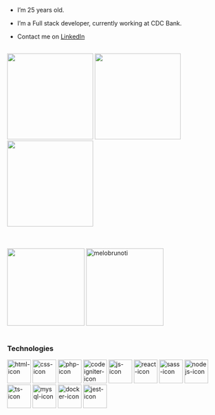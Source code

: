 
-  I’m 25 years old.

-  I’m a Full stack developer, currently working at CDC Bank.

-  Contact me on [LinkedIn](https://www.linkedin.com/in/melobrunoti/)

<div>&nbsp;</div> 
<div>
   <img width=200 src="https://api.accredible.com/v1/frontend/credential_website_embed_image/certificate/42196317" />
   <img width=200 src="https://api.accredible.com/v1/frontend/credential_website_embed_image/certificate/48844543"/>
   <img width=200 src="https://api.accredible.com/v1/frontend/credential_website_embed_image/certificate/55996997"/>
</div>
<div>&nbsp;</div> 
<div>&nbsp;</div> 
<div>&nbsp;</div> 
<div>
   <img align height=180em src="https://github-readme-stats.vercel.app/api?username=melobrunoti&show_icons=true&theme=radical&hide=stars"/>
   <img  height=180em src="https://github-readme-stats.vercel.app/api/top-langs?username=melobrunoti&show_icons=true&theme=radical&locale=en&layout=compact" alt="melobrunoti" />
 </div>
 <div>&nbsp;</div> 
 
### Technologies
<div>
  <img height=55 alt=html-icon src="https://cdn.jsdelivr.net/gh/devicons/devicon/icons/html5/html5-original.svg" />
  <img height=55 alt=css-icon src="https://cdn.jsdelivr.net/gh/devicons/devicon/icons/css3/css3-original.svg" />
  <img height=55 alt=php-icon src="https://cdn.jsdelivr.net/gh/devicons/devicon/icons/php/php-plain.svg" />
  <img height=55 alt=codeigniter-icon src="https://cdn.jsdelivr.net/gh/devicons/devicon/icons/codeigniter/codeigniter-plain-wordmark.svg" />
  <img height=55  alt=js-icon src="https://cdn.jsdelivr.net/gh/devicons/devicon/icons/javascript/javascript-original.svg" />
  <img height=55 alt=react-icon src="https://cdn.jsdelivr.net/gh/devicons/devicon/icons/react/react-original.svg" /> 
  <img height=55 alt=sass-icon src="https://cdn.jsdelivr.net/gh/devicons/devicon/icons/sass/sass-original.svg" />     
  <img height=55 alt=nodejs-icon src="https://cdn.jsdelivr.net/gh/devicons/devicon/icons/nodejs/nodejs-original.svg" /> 
  <img height=55 alt=ts-icon src="https://cdn.jsdelivr.net/gh/devicons/devicon/icons/typescript/typescript-original.svg" />
  <img height=55 alt=mysql-icon src="https://cdn.jsdelivr.net/gh/devicons/devicon/icons/mysql/mysql-plain-wordmark.svg" />
  <img height=55 alt=docker-icon src="https://cdn.jsdelivr.net/gh/devicons/devicon/icons/docker/docker-original-wordmark.svg" />
  <img height=55 alt=jest-icon src="https://cdn.jsdelivr.net/gh/devicons/devicon/icons/jest/jest-plain.svg" />


